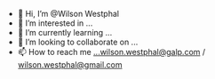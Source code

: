 - 👋 Hi, I’m @Wilson Westphal
- 👀 I’m interested in ...
- 🌱 I’m currently learning ...
- 💞️ I’m looking to collaborate on ...
- 📫 How to reach me ...wilson.westphal@galp.com / wilson.westphal@gmail.com

<!---
66777168/66777168 is a ✨ special ✨ repository because its `README.md` (this file) appears on your GitHub profile.
You can click the Preview link to take a look at your changes.
--->
